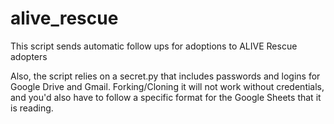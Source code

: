 # alive_rescue

This script sends automatic follow ups for adoptions to ALIVE Rescue adopters

Also, the script relies on a secret.py that includes passwords and logins for Google Drive and Gmail. Forking/Cloning it will not work without credentials, and you'd also have to follow a specific format for the Google Sheets that it is reading.
